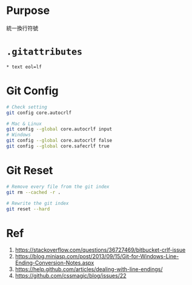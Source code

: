 # Purpose

統一換行符號

# `.gitattributes`

```
* text eol=lf
```

# Git Config

```sh
# Check setting
git config core.autocrlf

# Mac & Linux
git config --global core.autocrlf input
# Windows
git config --global core.autocrlf false
git config --global core.safecrlf true
```

# Git Reset

```sh
# Remove every file from the git index
git rm --cached -r .

# Rewrite the git index
git reset --hard
```

# Ref

1. https://stackoverflow.com/questions/36727469/bitbucket-crlf-issue
2. https://blog.miniasp.com/post/2013/09/15/Git-for-Windows-Line-Ending-Conversion-Notes.aspx
3. https://help.github.com/articles/dealing-with-line-endings/
4. https://github.com/cssmagic/blog/issues/22
